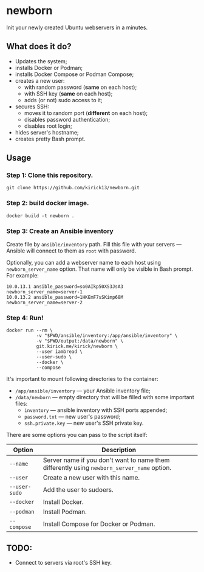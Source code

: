 
# newborn

Init your newly created Ubuntu webservers in a minutes.

## What does it do?

- Updates the system;
- installs Docker or Podman;
- installs Docker Compose or Podman Compose;
- creates a new user:
    - with random password (**same** on each host);
    - with SSH key (**same** on each host);
    - adds (or not) sudo access to it;
- secures SSH:
    - moves it to random port (**different** on each host);
    - disables password authentication;
    - disables root login;
- hides server's hostname;
- creates pretty Bash prompt.

## Usage

### Step 1: Clone this repository.

```
git clone https://github.com/kirick13/newborn.git
```

### Step 2: build docker image.

```
docker build -t newborn .
```

### Step 3: Create an Ansible inventory

Create file by `ansible/inventory` path. Fill this file with your servers — Ansible will connect to them as `root` with password.

Optionally, you can add a webserver name to each host using `newborn_server_name` option. That name will only be visible in Bash prompt. For example:

```
10.0.13.1 ansible_password=so0AIkp50XS3JsA3 newborn_server_name=server-1
10.0.13.2 ansible_password=1HKEmF7sSKimp68M newborn_server_name=server-2
```

### Step 4: Run!

```
docker run --rm \
           -v "$PWD/ansible/inventory:/app/ansible/inventory" \
           -v "$PWD/output:/data/newborn" \
           git.kirick.me/kirick/newborn \
           --user iambread \
           --user-sudo \
           --docker \
           --compose
```

It's important to mount following directories to the container:

- `/app/ansible/inventory` — your Ansible inventory file;
- `/data/newborn` — empty directory that will be filled with some important files:
    - `inventory` — ansible inventory with SSH ports appended;
    - `password.txt` — new user's password;
    - `ssh.private.key` — new user's SSH private key.

There are some options you can pass to the script itself:

| Option        | Description |
| -             | - |
| `--name`      | Server name if you don't want to name them differently using `newborn_server_name` option. |
| `--user`      | Create a new user with this name. |
| `--user-sudo` | Add the user to sudoers. |
| `--docker`    | Install Docker. |
| `--podman`    | Install Podman. |
| `--compose`   | Install Compose for Docker or Podman. |

## TODO:

- Connect to servers via root's SSH key.
